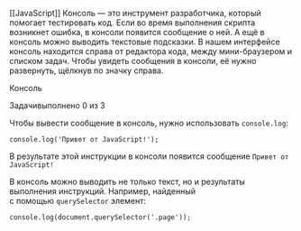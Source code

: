 [[JavaScript]]
Консоль — это инструмент разработчика, который помогает тестировать код. Если во время выполнения скрипта возникнет ошибка, в консоли появится сообщение о ней. А ещё в консоль можно выводить текстовые подсказки. В нашем интерфейсе консоль находится справа от редактора кода, между мини-браузером и списком задач. Чтобы увидеть сообщения в консоли, её нужно развернуть, щёлкнув по значку справа.

Консоль

Задачивыполнено 0 из 3

Чтобы вывести сообщение в консоль, нужно использовать `console.log`:

```
console.log('Привет от JavaScript!');
```

В результате этой инструкции в консоли появится сообщение `Привет от JavaScript!`

В консоль можно выводить не только текст, но и результаты выполнения инструкций. Например, найденный с помощью `querySelector` элемент:

```
console.log(document.querySelector('.page'));
```